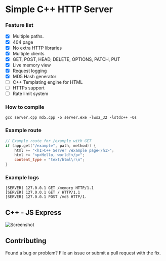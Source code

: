# Simple C++ HTTP Server

### Feature list

- [x] Multiple paths.
- [x] 404 page
- [x] No extra HTTP libraries
- [x] Multiple clients
- [x] GET, POST, HEAD, DELETE, OPTIONS, PATCH, PUT
- [x] Live memory view
- [x] Request logging
- [x] MD5 Hash generator
- [ ] C++ Templating engine for HTML
- [ ] HTTPs support
- [ ] Rate limit system

### How to compile
```
gcc server.cpp md5.cpp -o server.exe -lws2_32 -lstdc++ -Os
```
### Example route
```cpp
// Example route for /example with GET
if (app.get("/example", path, method)) {
    html += "<h1>C++ Server /example page</h1>";
    html += "<p>Hello, world!</p>";
    content_type = "text/html\r\n";
}
```
### Example logs
```console
[SERVER] 127.0.0.1 GET /memory HTTP/1.1
[SERVER] 127.0.0.1 GET / HTTP/1.1
[SERVER] 127.0.0.1 POST /md5 HTTP/1.
```

## C++ - JS Express
![Screenshot](https://pico.codes/pictures/s6q87ch8tegc8tr.png)

## Contributing

Found a bug or problem? File an issue or submit a pull request with the fix.
